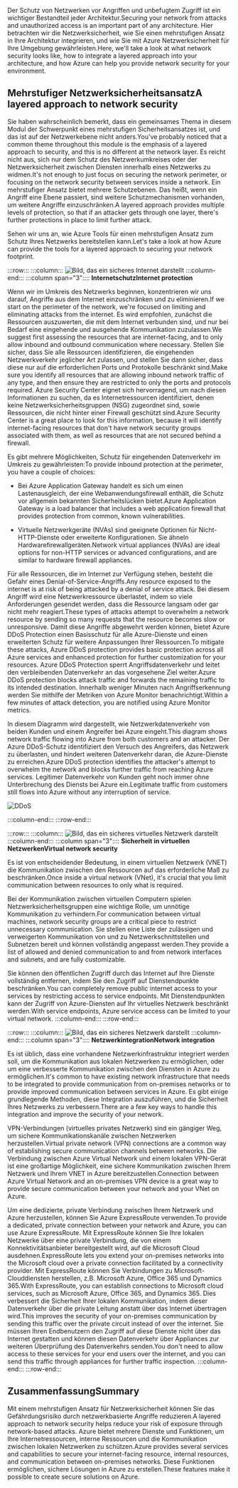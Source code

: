<span data-ttu-id="54bb2-101">Der Schutz von Netzwerken vor Angriffen und unbefugtem Zugriff ist ein wichtiger Bestandteil jeder Architektur.</span><span class="sxs-lookup"><span data-stu-id="54bb2-101">Securing your network from attacks and unauthorized access is an important part of any architecture.</span></span> <span data-ttu-id="54bb2-102">Hier betrachten wir die Netzwerksicherheit, wie Sie einen mehrstufigen Ansatz in Ihre Architektur integrieren, und wie Sie mit Azure Netzwerksicherheit für Ihre Umgebung gewährleisten.</span><span class="sxs-lookup"><span data-stu-id="54bb2-102">Here, we'll take a look at what network security looks like, how to integrate a layered approach into your architecture, and how Azure can help you provide network security for your environment.</span></span>

## <a name="a-layered-approach-to-network-security"></a><span data-ttu-id="54bb2-103">Mehrstufiger Netzwerksicherheitsansatz</span><span class="sxs-lookup"><span data-stu-id="54bb2-103">A layered approach to network security</span></span>

<span data-ttu-id="54bb2-104">Sie haben wahrscheinlich bemerkt, dass ein gemeinsames Thema in diesem Modul der Schwerpunkt eines mehrstufigen Sicherheitsansatzes ist, und das ist auf der Netzwerkebene nicht anders.</span><span class="sxs-lookup"><span data-stu-id="54bb2-104">You've probably noticed that a common theme throughout this module is the emphasis of a layered approach to security, and this is no different at the network layer.</span></span> <span data-ttu-id="54bb2-105">Es reicht nicht aus, sich nur dem Schutz des Netzwerkumkreises oder der Netzwerksicherheit zwischen Diensten innerhalb eines Netzwerks zu widmen.</span><span class="sxs-lookup"><span data-stu-id="54bb2-105">It's not enough to just focus on securing the network perimeter, or focusing on the network security between services inside a network.</span></span> <span data-ttu-id="54bb2-106">Ein mehrstufiger Ansatz bietet mehrere Schutzebenen. Das heißt, wenn ein Angriff eine Ebene passiert, sind weitere Schutzmechanismen vorhanden, um weitere Angriffe einzuschränken.</span><span class="sxs-lookup"><span data-stu-id="54bb2-106">A layered approach provides multiple levels of protection, so that if an attacker gets through one layer, there's further protections in place to limit further attack.</span></span>

<span data-ttu-id="54bb2-107">Sehen wir uns an, wie Azure Tools für einen mehrstufigen Ansatz zum Schutz Ihres Netzwerks bereitstellen kann.</span><span class="sxs-lookup"><span data-stu-id="54bb2-107">Let's take a look at how Azure can provide the tools for a layered approach to securing your network footprint.</span></span>

:::row:::
  :::column:::
    ![Bild, das ein sicheres Internet darstellt](../media/5-internet-protection.png)
  :::column-end:::
    :::column span="3"::::
<span data-ttu-id="54bb2-109">**Internetschutz**</span><span class="sxs-lookup"><span data-stu-id="54bb2-109">**Internet protection**</span></span>

<span data-ttu-id="54bb2-110">Wenn wir im Umkreis des Netzwerks beginnen, konzentrieren wir uns darauf, Angriffe aus dem Internet einzuschränken und zu eliminieren.</span><span class="sxs-lookup"><span data-stu-id="54bb2-110">If we start on the perimeter of the network, we're focused on limiting and eliminating attacks from the internet.</span></span> <span data-ttu-id="54bb2-111">Es wird empfohlen, zunächst die Ressourcen auszuwerten, die mit dem Internet verbunden sind, und nur bei Bedarf eine eingehende und ausgehende Kommunikation zuzulassen.</span><span class="sxs-lookup"><span data-stu-id="54bb2-111">We suggest first assessing the resources that are internet-facing, and to only allow inbound and outbound communication where necessary.</span></span> <span data-ttu-id="54bb2-112">Stellen Sie sicher, dass Sie alle Ressourcen identifizieren, die eingehenden Netzwerkverkehr jeglicher Art zulassen, und stellen Sie dann sicher, dass diese nur auf die erforderlichen Ports und Protokolle beschränkt sind.</span><span class="sxs-lookup"><span data-stu-id="54bb2-112">Make sure you identify all resources that are allowing inbound network traffic of any type, and then ensure they are restricted to only the ports and protocols required.</span></span> <span data-ttu-id="54bb2-113">Azure Security Center eignet sich hervorragend, um nach diesen Informationen zu suchen, da es Internetressourcen identifiziert, denen keine Netzwerksicherheitsgruppen (NSG) zugeordnet sind, sowie Ressourcen, die nicht hinter einer Firewall geschützt sind.</span><span class="sxs-lookup"><span data-stu-id="54bb2-113">Azure Security Center is a great place to look for this information, because it will identify internet-facing resources that don't have network security groups associated with them, as well as resources that are not secured behind a firewall.</span></span>

<span data-ttu-id="54bb2-114">Es gibt mehrere Möglichkeiten, Schutz für eingehenden Datenverkehr im Umkreis zu gewährleisten:</span><span class="sxs-lookup"><span data-stu-id="54bb2-114">To provide inbound protection at the perimeter, you have a couple of choices:</span></span>

* <span data-ttu-id="54bb2-115">Bei Azure Application Gateway handelt es sich um einen Lastenausgleich, der eine Webanwendungsfirewall enthält, die Schutz vor allgemein bekannten Sicherheitslücken bietet.</span><span class="sxs-lookup"><span data-stu-id="54bb2-115">Azure Application Gateway is a load balancer that includes a web application firewall that provides protection from common, known vulnerabilities.</span></span>

* <span data-ttu-id="54bb2-116">Virtuelle Netzwerkgeräte (NVAs) sind geeignete Optionen für Nicht-HTTP-Dienste oder erweiterte Konfigurationen. Sie ähneln Hardwarefirewallgeräten.</span><span class="sxs-lookup"><span data-stu-id="54bb2-116">Network virtual appliances (NVAs) are ideal options for non-HTTP services or advanced configurations, and are similar to hardware firewall appliances.</span></span>

<span data-ttu-id="54bb2-117">Für alle Ressourcen, die im Internet zur Verfügung stehen, besteht die Gefahr eines Denial-of-Service-Angriffs.</span><span class="sxs-lookup"><span data-stu-id="54bb2-117">Any resource exposed to the internet is at risk of being attacked by a denial of service attack.</span></span> <span data-ttu-id="54bb2-118">Bei diesem Angriff wird eine Netzwerkressource überlastet, indem so viele Anforderungen gesendet werden, dass die Ressource langsam oder gar nicht mehr reagiert.</span><span class="sxs-lookup"><span data-stu-id="54bb2-118">These types of attacks attempt to overwhelm a network resource by sending so many requests that the resource becomes slow or unresponsive.</span></span> <span data-ttu-id="54bb2-119">Damit diese Angriffe abgewehrt werden können, bietet Azure DDoS Protection einen Basisschutz für alle Azure-Dienste und einen erweiterten Schutz für weitere Anpassungen Ihrer Ressourcen.</span><span class="sxs-lookup"><span data-stu-id="54bb2-119">To mitigate these attacks, Azure DDoS protection provides basic protection across all Azure services and enhanced protection for further customization for your resources.</span></span> <span data-ttu-id="54bb2-120">Azure DDoS Protection sperrt Angriffsdatenverkehr und leitet den verbleibenden Datenverkehr an das vorgesehene Ziel weiter.</span><span class="sxs-lookup"><span data-stu-id="54bb2-120">Azure DDoS protection blocks attack traffic and forwards the remaining traffic to its intended destination.</span></span> <span data-ttu-id="54bb2-121">Innerhalb weniger Minuten nach Angriffserkennung werden Sie mithilfe der Metriken von Azure Monitor benachrichtigt.</span><span class="sxs-lookup"><span data-stu-id="54bb2-121">Within a few minutes of attack detection, you are notified using Azure Monitor metrics.</span></span>

<span data-ttu-id="54bb2-122">In diesem Diagramm wird dargestellt, wie Netzwerkdatenverkehr von beiden Kunden und einem Angreifer bei Azure eingeht.</span><span class="sxs-lookup"><span data-stu-id="54bb2-122">This diagram shows network traffic flowing into Azure from both customers and an attacker.</span></span> <span data-ttu-id="54bb2-123">Der Azure DDoS-Schutz identifiziert den Versuch des Angreifers, das Netzwerk zu überlasten, und hindert weiteren Datenverkehr daran, die Azure-Dienste zu erreichen.</span><span class="sxs-lookup"><span data-stu-id="54bb2-123">Azure DDoS protection identifies the attacker's attempt to overwhelm the network and blocks further traffic from reaching Azure services.</span></span> <span data-ttu-id="54bb2-124">Legitimer Datenverkehr von Kunden geht noch immer ohne Unterbrechung des Diensts bei Azure ein.</span><span class="sxs-lookup"><span data-stu-id="54bb2-124">Legitimate traffic from customers still flows into Azure without any interruption of service.</span></span>

![DDoS](../media/ddos.png)

 :::column-end:::
:::row-end:::

:::row:::
  :::column:::
    ![Bild, das ein sicheres virtuelles Netzwerk darstellt](../media/5-vnet-security.png)
  :::column-end:::
    :::column span="3"::::
<span data-ttu-id="54bb2-127">**Sicherheit in virtuellen Netzwerken**</span><span class="sxs-lookup"><span data-stu-id="54bb2-127">**Virtual network security**</span></span>

<span data-ttu-id="54bb2-128">Es ist von entscheidender Bedeutung, in einem virtuellen Netzwerk (VNET) die Kommunikation zwischen den Ressourcen auf das erforderliche Maß zu beschränken.</span><span class="sxs-lookup"><span data-stu-id="54bb2-128">Once inside a virtual network (VNet), it's crucial that you limit communication between resources to only what is required.</span></span>

<span data-ttu-id="54bb2-129">Bei der Kommunikation zwischen virtuellen Computern spielen Netzwerksicherheitsgruppen eine wichtige Rolle, um unnötige Kommunikation zu verhindern.</span><span class="sxs-lookup"><span data-stu-id="54bb2-129">For communication between virtual machines, network security groups are a critical piece to restrict unnecessary communication.</span></span> <span data-ttu-id="54bb2-130">Sie stellen eine Liste der zulässigen und verweigerten Kommunikation von und zu Netzwerkschnittstellen und Subnetzen bereit und können vollständig angepasst werden.</span><span class="sxs-lookup"><span data-stu-id="54bb2-130">They provide a list of allowed and denied communication to and from network interfaces and subnets, and are fully customizable.</span></span>

<span data-ttu-id="54bb2-131">Sie können den öffentlichen Zugriff durch das Internet auf Ihre Dienste vollständig entfernen, indem Sie den Zugriff auf Dienstendpunkte beschränken.</span><span class="sxs-lookup"><span data-stu-id="54bb2-131">You can completely remove public internet access to your services by restricting access to service endpoints.</span></span> <span data-ttu-id="54bb2-132">Mit Dienstendpunkten kann der Zugriff von Azure-Diensten auf Ihr virtuelles Netzwerk beschränkt werden.</span><span class="sxs-lookup"><span data-stu-id="54bb2-132">With service endpoints, Azure service access can be limited to your virtual network.</span></span>
 :::column-end:::
:::row-end:::

:::row:::
  :::column:::
    ![Bild, das ein sicheres Netzwerk darstellt](../media/5-network-integration.png)
  :::column-end:::
    :::column span="3"::::
<span data-ttu-id="54bb2-134">**Netzwerkintegration**</span><span class="sxs-lookup"><span data-stu-id="54bb2-134">**Network integration**</span></span>

<span data-ttu-id="54bb2-135">Es ist üblich, dass eine vorhandene Netzwerkinfrastruktur integriert werden soll, um die Kommunikation aus lokalen Netzwerken zu ermöglichen, oder um eine verbesserte Kommunikation zwischen den Diensten in Azure zu ermöglichen.</span><span class="sxs-lookup"><span data-stu-id="54bb2-135">It's common to have existing network infrastructure that needs to be integrated to provide communication from on-premises networks or to provide improved communication between services in Azure.</span></span> <span data-ttu-id="54bb2-136">Es gibt einige grundlegende Methoden, diese Integration auszuführen, und die Sicherheit Ihres Netzwerks zu verbessern.</span><span class="sxs-lookup"><span data-stu-id="54bb2-136">There are a few key ways to handle this integration and improve the security of your network.</span></span>

<span data-ttu-id="54bb2-137">VPN-Verbindungen (virtuelles privates Netzwerk) sind ein gängiger Weg, um sichere Kommunikationskanäle zwischen Netzwerken herzustellen.</span><span class="sxs-lookup"><span data-stu-id="54bb2-137">Virtual private network (VPN) connections are a common way of establishing secure communication channels between networks.</span></span> <span data-ttu-id="54bb2-138">Die Verbindung zwischen Azure Virtual Network und einem lokalen VPN-Gerät ist eine großartige Möglichkeit, eine sichere Kommunikation zwischen Ihrem Netzwerk und Ihrem VNET in Azure bereitzustellen.</span><span class="sxs-lookup"><span data-stu-id="54bb2-138">Connection between Azure Virtual Network and an on-premises VPN device is a great way to provide secure communication between your network and your VNet on Azure.</span></span>

<span data-ttu-id="54bb2-139">Um eine dedizierte, private Verbindung zwischen Ihrem Netzwerk und Azure herzustellen, können Sie Azure ExpressRoute verwenden.</span><span class="sxs-lookup"><span data-stu-id="54bb2-139">To provide a dedicated, private connection between your network and Azure, you can use Azure ExpressRoute.</span></span> <span data-ttu-id="54bb2-140">Mit ExpressRoute können Sie Ihre lokalen Netzwerke über eine private Verbindung, die von einem Konnektivitätsanbieter bereitgestellt wird, auf die Microsoft Cloud ausdehnen.</span><span class="sxs-lookup"><span data-stu-id="54bb2-140">ExpressRoute lets you extend your on-premises networks into the Microsoft cloud over a private connection facilitated by a connectivity provider.</span></span> <span data-ttu-id="54bb2-141">Mit ExpressRoute können Sie Verbindungen zu Microsoft-Clouddiensten herstellen, z.B. Microsoft Azure, Office 365 und Dynamics 365.</span><span class="sxs-lookup"><span data-stu-id="54bb2-141">With ExpressRoute, you can establish connections to Microsoft cloud services, such as Microsoft Azure, Office 365, and Dynamics 365.</span></span> <span data-ttu-id="54bb2-142">Dies verbessert die Sicherheit Ihrer lokalen Kommunikation, indem dieser Datenverkehr über die private Leitung anstatt über das Internet übertragen wird.</span><span class="sxs-lookup"><span data-stu-id="54bb2-142">This improves the security of your on-premises communication by sending this traffic over the private circuit instead of over the internet.</span></span> <span data-ttu-id="54bb2-143">Sie müssen Ihren Endbenutzern den Zugriff auf diese Dienste nicht über das Internet gestatten und können diesen Datenverkehr über Appliances zur weiteren Überprüfung des Datenverkehrs senden.</span><span class="sxs-lookup"><span data-stu-id="54bb2-143">You don't need to allow access to these services for your end users over the internet, and you can send this traffic through appliances for further traffic inspection.</span></span>
 :::column-end:::
:::row-end:::

## <a name="summary"></a><span data-ttu-id="54bb2-144">Zusammenfassung</span><span class="sxs-lookup"><span data-stu-id="54bb2-144">Summary</span></span>

<span data-ttu-id="54bb2-145">Mit einem mehrstufigen Ansatz für Netzwerksicherheit können Sie das Gefährdungsrisiko durch netzwerkbasierte Angriffe reduzieren.</span><span class="sxs-lookup"><span data-stu-id="54bb2-145">A layered approach to network security helps reduce your risk of exposure through network-based attacks.</span></span> <span data-ttu-id="54bb2-146">Azure bietet mehrere Dienste und Funktionen, um Ihre Internetressourcen, interne Ressourcen und die Kommunikation zwischen lokalen Netzwerken zu schützen.</span><span class="sxs-lookup"><span data-stu-id="54bb2-146">Azure provides several services and capabilities to secure your internet-facing resource, internal resources, and communication between on-premises networks.</span></span> <span data-ttu-id="54bb2-147">Diese Funktionen ermöglichen, sichere Lösungen in Azure zu erstellen.</span><span class="sxs-lookup"><span data-stu-id="54bb2-147">These features make it possible to create secure solutions on Azure.</span></span>
